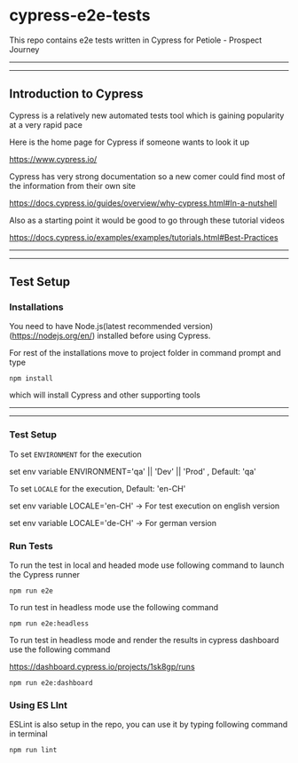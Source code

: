 # cypress-e2e-tests

This repo contains e2e tests written in Cypress for Petiole - Prospect Journey

---
---

## Introduction to Cypress

Cypress is a relatively new automated tests tool which is gaining popularity at a very rapid pace

Here is the home page for Cypress if someone wants to look it up

<https://www.cypress.io/>

Cypress has very strong documentation so a new comer could find most of the information from their own site

<https://docs.cypress.io/guides/overview/why-cypress.html#In-a-nutshell>

Also as a starting point it would be good to go through these tutorial videos

<https://docs.cypress.io/examples/examples/tutorials.html#Best-Practices>

---
---

## Test Setup

### Installations

You need to have Node.js(latest recommended version)(https://nodejs.org/en/) installed before using Cypress.

For rest of the installations move to project folder in command prompt and type

`npm install`

which will install Cypress and other supporting tools

---
---

### Test Setup

To set `ENVIRONMENT` for the execution

set env variable ENVIRONMENT='qa' || 'Dev' || 'Prod' ,  Default: 'qa'

To set `LOCALE` for the execution, Default: 'en-CH'

set env variable LOCALE='en-CH'  -> For test execution  on english version

set env variable LOCALE='de-CH'  -> For german version

### Run Tests

To run the test in local and headed mode use following command to launch the Cypress runner

`npm run e2e`

To run test in headless mode use the following command

`npm run e2e:headless`


To run test in headless mode and render the results in cypress dashboard use the following command

https://dashboard.cypress.io/projects/1sk8gp/runs

`npm run e2e:dashboard`

### Using ES LInt

ESLint is also setup in the repo, you can use it by typing following command in terminal

`npm run lint`


